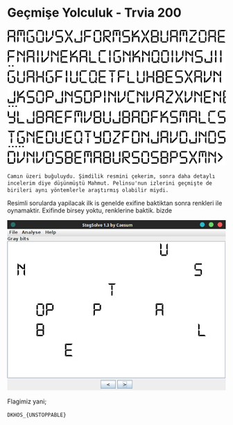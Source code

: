 # Geçmişe Yolculuk - Trvia 200


![](noktalar.png)
```
Camın üzeri buğuluydu. Şimdilik resmini çekerim, sonra daha detaylı incelerim diye düşünmüştü Mahmut. Pelinsu'nun izlerini geçmişte de birileri aynı yöntemlerle araştırmış olabilir miydi.
```
Resimli sorularda yapilacak ilk is genelde exifine baktiktan sonra renkleri ile oynamaktir. Exifinde birsey yoktu, renklerine baktik. bizde

![](slv.png)

Flagimiz yani;
```
DKHOS_{UNSTOPPABLE}
```
